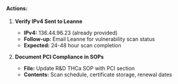 #### **Actions:**

1. **Verify IPv4 Sent to Leanne**
   - **IPv4:** 136.44.96.23 (already provided)
   - **Follow-up:** Email Leanne for vulnerability scan status
   - **Expected:** 24-48 hour scan completion

2. **Document PCI Compliance in SOPs**
   - **File:** Update R&D THCa SOP with PCI section
   - **Contents:** Scan schedule, certificate storage, renewal dates
